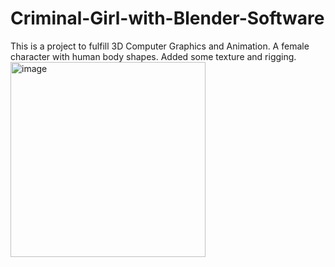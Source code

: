 # Criminal-Girl-with-Blender-Software
This is a project to fulfill 3D Computer Graphics and Animation. A female character with human body shapes. Added some texture and rigging.
<br>
<img width="312" alt="image" src="https://user-images.githubusercontent.com/91071886/178398036-32ec3bed-22d3-40d8-b9ad-283d5d631776.png">
